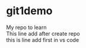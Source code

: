 # git1demo
My repo to learn
<br>
This line add after create repo
<br>
this is line add first in vs code